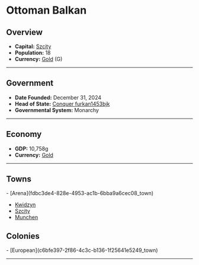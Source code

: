 <!--UNDEDITED FILE, remove this entire line if this file has been edited!-->
# <!--NAME-->Ottoman Balkan<!--NAME-->

## Overview

- **Capital:** <!--CAPITAL_LINK-->[Szcity](fb48fc57-8f76-49dd-bb13-4d2f41d1d2dd_town)<!--CAPITAL_LINK-->
- **Population:** <!--POPULATION-->18<!--POPULATION-->
- **Currency:** <!--CURRENCY_LINK-->[Gold](Gold_currency)<!--CURRENCY_LINK--> (<!--CURRENCY_ABV-->G<!--CURRENCY_ABV-->)

---

## Government

- **Date Founded:** <!--FOUNDED-->December 31, 2024<!--FOUNDED-->
- **Head of State:** <!--LEADER_TITLE_LINK-->[Conquer furkan1453bjk](furkan1453bjk_user)<!--LEADER_TITLE_LINK-->
- **Governmental System:** <!--GOVERNMENT-->Monarchy<!--GOVERNMENT-->

---

## Economy

- **GDP:** <!--GDP-->10,758g<!--GDP-->
- **Currency:** <!--CURRENCY_LINK-->[Gold](Gold_currency)<!--CURRENCY_LINK-->

---

## Towns

<!--TOWNS-->- [Arena](fdbc3de4-828e-4953-ac1b-6bba9a6cec08_town)
- [Kwidzyn](fba54e98-216a-4fba-8460-fb158cc7afea_town)
- [Szcity](fb48fc57-8f76-49dd-bb13-4d2f41d1d2dd_town)
- [Munchen](3b342af8-274c-4292-abb0-1c138e6ce754_town)<!--TOWNS-->

## Colonies

<!--COLONIES-->- [European](c6bfe397-2f86-4c3c-b136-1f25641e5249_town)<!--COLONIES-->

---